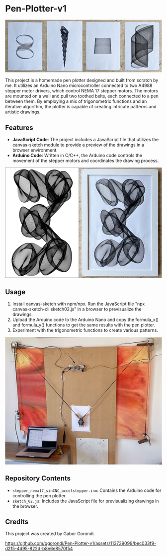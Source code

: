 # Pen-Plotter-v1

![Pen Plotter](images/example_drawings.jpg)

This project is a homemade pen plotter designed and built from scratch by me. It utilizes an Arduino Nano microcontroller connected to two A4988 stepper motor drivers, which control NEMA 17 stepper motors. The motors are mounted on a wall and pull two toothed belts, each connected to a pen between them. By employing a mix of trigonometric functions and an iterative algorithm, the plotter is capable of creating intricate patterns and artistic drawings.


## Features
- **JavaScript Code**: The project includes a JavaScript file that utilizes the canvas-sketch module to provide a preview of the drawings in a browser environment.
- **Arduino Code**: Written in C/C++, the Arduino code controls the movement of the stepper motors and coordinates the drawing process.

![Pen Plotter](images/side_by_side.jpg)

## Usage
1. Install canvas-sketch with npm/npx. Run the JavaScript file "npx canvas-sketch-cli sketch02.js" in a browser to previsualize the drawings.
2. Upload the Arduino code to the Arduino Nano and copy the formula_x() and formula_y() functions to get the same results with the pen plotter.
3. Experiment with the trigonometric functions to create various patterns.

![Pen Plotter](images/pen_plotter.jpg)

## Repository Contents
- `stepper_nema17_sinCNC_accelstepper.ino`: Contains the Arduino code for controlling the pen plotter.
- `sketch_02.js`: Includes the JavaScript file for previsualizing drawings in the browser.

## Credits
This project was created by Gabor Gorondi.




https://github.com/ggorondi/Pen-Plotter-v1/assets/113739099/bec033f9-d215-4d95-822d-b8e6e8570f54


